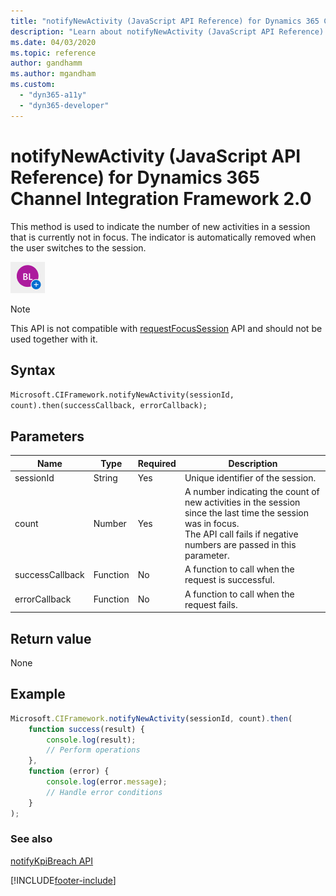 ```yaml
---
title: "notifyNewActivity (JavaScript API Reference) for Dynamics 365 Channel Integration Framework 2.0 | MicrosoftDocs"
description: "Learn about notifyNewActivity (JavaScript API Reference) for Dynamics 365 Channel Integration Framework 2.0."
ms.date: 04/03/2020
ms.topic: reference
author: gandhamm
ms.author: mgandham
ms.custom: 
  - "dyn365-a11y"
  - "dyn365-developer"
---
```


# notifyNewActivity (JavaScript API Reference) for Dynamics 365 Channel Integration Framework 2.0

This method is used to indicate the number of new activities in a session that is currently not in focus. The indicator is automatically removed when the user switches to the session. 

![Notify new activity.](../../../../media/notifyNewActivity.png "Notify new activity")
<br>

> [!NOTE]
> This API is not compatible with [requestFocusSession](requestfocussession.md) API and should not be used together with it.

## Syntax

`Microsoft.CIFramework.notifyNewActivity(sessionId, count).then(successCallback, errorCallback);`

## Parameters

| **Name**        | **Type** | **Required** | **Description**                                                                                                  |
|-----------------|----------|--------------|------------------------------------------------------------------------------------------------------------------|
| sessionId           | String   | Yes    | Unique identifier of the session.                            |
| count | Number | Yes     | A number indicating the count of new activities in the session since the last time the session was in focus.<br />The API call fails if negative numbers are passed in this parameter. |
| successCallback| Function | No | A function to call when the request is successful. |
| errorCallback | Function | No | A function to call when the request fails. |

## Return value

None

## Example

```javascript
Microsoft.CIFramework.notifyNewActivity(sessionId, count).then(
	function success(result) {
		console.log(result);
		// Perform operations
	},
	function (error) {
		console.log(error.message);
		// Handle error conditions
	}
);
```

### See also

[notifyKpiBreach API](notifyKPIBreach.md)


[!INCLUDE[footer-include](../../../../../includes/footer-banner.md)]
